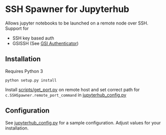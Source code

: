 # SSH Spawner for Jupyterhub

Allows jupyter notebooks to be launched on a remote node over SSH.
Support for
- SSH key based auth
- GSISSH (See [GSI Authenticator](https://github.com/NERSC/GSIAuthenticator))

## Installation

Requires Python 3

```
python setup.py install 
```

Install [scripts/get_port.py](scripts/get_port.py) on remote host and set correct path for `c.SSHSpawner.remote_port_command` in [jupyterhub_config.py](jupyterhub_config.py) 

## Configuration

See [jupyterhub_config.py](jupyterhub_config.py) for a sample configuration. Adjust values for your installation.
